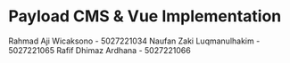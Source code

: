 # Payload CMS & Vue Implementation
Rahmad Aji Wicaksono - 5027221034
Naufan Zaki Luqmanulhakim - 5027221065
Rafif Dhimaz Ardhana - 5027221066